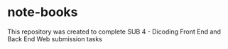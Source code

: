 # note-books

This repository was created to complete SUB 4 - Dicoding Front End and Back End Web submission tasks

